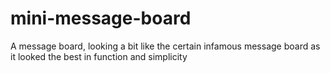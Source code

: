 # mini-message-board
A message board, looking a bit like the certain infamous message board as it looked the best in function and simplicity
